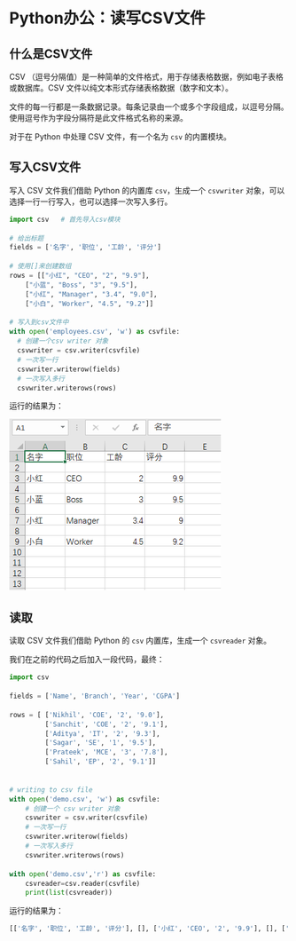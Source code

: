 # Python办公：读写CSV文件

## 什么是CSV文件

CSV （逗号分隔值）是一种简单的文件格式，用于存储表格数据，例如电子表格或数据库。CSV 文件以纯文本形式存储表格数据（数字和文本）。

文件的每一行都是一条数据记录。每条记录由一个或多个字段组成，以逗号分隔。使用逗号作为字段分隔符是此文件格式名称的来源。

对于在 Python 中处理 CSV 文件，有一个名为 `csv` 的内置模块。

## 写入CSV文件

写入 CSV 文件我们借助 Python 的内置库 `csv`，生成一个 `csvwriter` 对象，可以选择一行一行写入，也可以选择一次写入多行。

```python
import csv   # 首先导入csv模块

# 给出标题
fields = ['名字', '职位', '工龄', '评分']

# 使用[]来创建数组
rows = [["小红", "CEO", "2", "9.9"],
    ["小蓝", "Boss", "3", "9.5"],
    ["小红", "Manager", "3.4", "9.0"],
    ["小白", "Worker", "4.5", "9.2"]]

# 写入到csv文件中
with open('employees.csv', 'w') as csvfile:
  # 创建一个csv writer 对象
  csvwriter = csv.writer(csvfile)
  # 一次写一行
  csvwriter.writerow(fields)
  # 一次写入多行
  csvwriter.writerows(rows)
```


运行的结果为：

![](image/0llc7irgtb.png "")

## 读取

读取 CSV 文件我们借助 Python 的 `csv` 内置库，生成一个 `csvreader` 对象。

我们在之前的代码之后加入一段代码，最终：

```python
import csv
  
fields = ['Name', 'Branch', 'Year', 'CGPA']
  
rows = [ ['Nikhil', 'COE', '2', '9.0'],
         ['Sanchit', 'COE', '2', '9.1'],
         ['Aditya', 'IT', '2', '9.3'],
         ['Sagar', 'SE', '1', '9.5'],
         ['Prateek', 'MCE', '3', '7.8'],
         ['Sahil', 'EP', '2', '9.1']]
 
  
# writing to csv file
with open('demo.csv', 'w') as csvfile:
    # 创建一个 csv writer 对象
    csvwriter = csv.writer(csvfile)
    # 一次写一行
    csvwriter.writerow(fields)
    # 一次写入多行
    csvwriter.writerows(rows)

with open('demo.csv','r') as csvfile:
    csvreader=csv.reader(csvfile)
    print(list(csvreader))
```


运行的结果为：

```python
[['名字', '职位', '工龄', '评分'], [], ['小红', 'CEO', '2', '9.9'], [], ['小蓝', 'Boss', '3', '9.5'], [], ['小红', 'Manager', '3.4', '9.0'], [], ['小白', 'Worker', '4.5', '9.2'], []]
```


